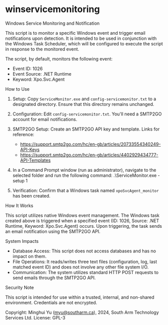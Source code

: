 # winservicemonitoring
Windows Service Monitoring and Notification

This script is to monitor a specific Windows event and trigger email notifications upon detection. It is intended to be used in conjunction with the Windows Task Scheduler, which will be configured to execute the script in response to the monitored event.

The script, by default, monitors the following event:

- Event ID: 1026
- Event Source: .NET Runtime
- Keyword: Xpo.Svc.Agent

How to Use

1. Setup: Copy `ServiceMonitor.exe` and `config-servicemonitor.txt` to a designated directory. Ensure that this directory remains unchanged.
   
2. Configuration: Edit `config-servicemonitor.txt`. You'll need a SMTP2GO account for email notifications.

3. SMTP2GO Setup: Create an SMTP2GO API key and template. Links for reference:
   - https://support.smtp2go.com/hc/en-gb/articles/20733554340249-API-Keys
   - https://support.smtp2go.com/hc/en-gb/articles/4402929434777-API-Templates

4. In a Command Prompt window (run as administrator), navigate to the selected folder and run the following command:
   .\ServiceMonitor.exe -setup 1
   
5. Verification: Confirm that a Windows task named `xpoSvcAgent_monitor` has been created.

How It Works

This script utilizes native Windows event management. The Windows task created above is triggered when a specified event (ID: 1026, Source: .NET Runtime, Keyword: Xpo.Svc.Agent) occurs. Upon triggering, the task sends an email notification using the SMTP2GO API.

System Impacts

- Database Access: This script does not access databases and has no impact on them.
- File Operations: It reads/writes three text files (configuration, log, last matched event ID) and does not involve any other file system I/O.
- Communication: The system utilizes standard HTTP POST requests to send emails through the SMTP2GO API.

Security Note

This script is intended for use within a trusted, internal, and non-shared environment. Credentials are not encrypted.

Copyright: Minghui Yu (myu@southarm.ca), 2024, South Arm Technology Services Ltd.
License: GPL-3
